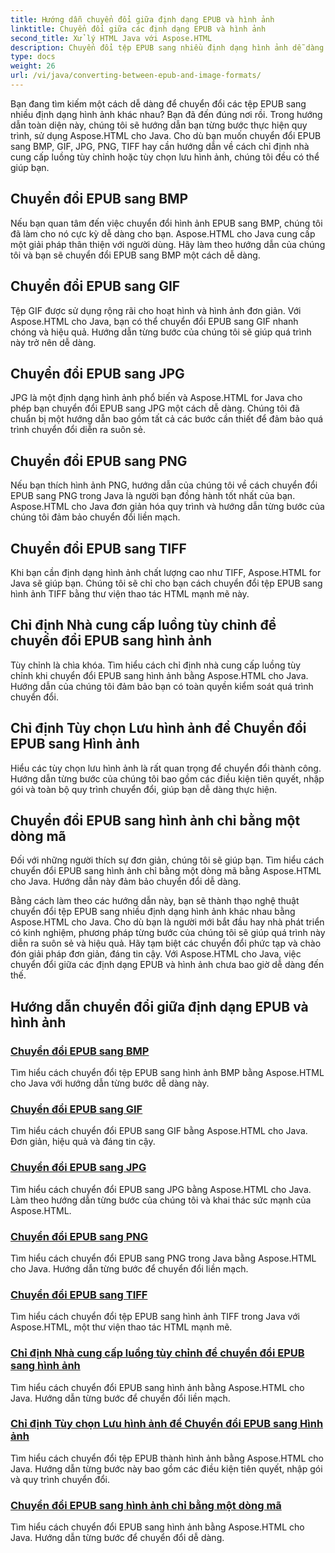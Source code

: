```yaml
---
title: Hướng dẫn chuyển đổi giữa định dạng EPUB và hình ảnh
linktitle: Chuyển đổi giữa các định dạng EPUB và hình ảnh
second_title: Xử lý HTML Java với Aspose.HTML
description: Chuyển đổi tệp EPUB sang nhiều định dạng hình ảnh dễ dàng bằng Aspose.HTML cho Java. Hướng dẫn từng bước để chuyển đổi liền mạch.
type: docs
weight: 26
url: /vi/java/converting-between-epub-and-image-formats/
---
```


Bạn đang tìm kiếm một cách dễ dàng để chuyển đổi các tệp EPUB sang nhiều định dạng hình ảnh khác nhau? Bạn đã đến đúng nơi rồi. Trong hướng dẫn toàn diện này, chúng tôi sẽ hướng dẫn bạn từng bước thực hiện quy trình, sử dụng Aspose.HTML cho Java. Cho dù bạn muốn chuyển đổi EPUB sang BMP, GIF, JPG, PNG, TIFF hay cần hướng dẫn về cách chỉ định nhà cung cấp luồng tùy chỉnh hoặc tùy chọn lưu hình ảnh, chúng tôi đều có thể giúp bạn.

## Chuyển đổi EPUB sang BMP
Nếu bạn quan tâm đến việc chuyển đổi hình ảnh EPUB sang BMP, chúng tôi đã làm cho nó cực kỳ dễ dàng cho bạn. Aspose.HTML cho Java cung cấp một giải pháp thân thiện với người dùng. Hãy làm theo hướng dẫn của chúng tôi và bạn sẽ chuyển đổi EPUB sang BMP một cách dễ dàng. 

## Chuyển đổi EPUB sang GIF
Tệp GIF được sử dụng rộng rãi cho hoạt hình và hình ảnh đơn giản. Với Aspose.HTML cho Java, bạn có thể chuyển đổi EPUB sang GIF nhanh chóng và hiệu quả. Hướng dẫn từng bước của chúng tôi sẽ giúp quá trình này trở nên dễ dàng.

## Chuyển đổi EPUB sang JPG
JPG là một định dạng hình ảnh phổ biến và Aspose.HTML for Java cho phép bạn chuyển đổi EPUB sang JPG một cách dễ dàng. Chúng tôi đã chuẩn bị một hướng dẫn bao gồm tất cả các bước cần thiết để đảm bảo quá trình chuyển đổi diễn ra suôn sẻ.

## Chuyển đổi EPUB sang PNG
Nếu bạn thích hình ảnh PNG, hướng dẫn của chúng tôi về cách chuyển đổi EPUB sang PNG trong Java là người bạn đồng hành tốt nhất của bạn. Aspose.HTML cho Java đơn giản hóa quy trình và hướng dẫn từng bước của chúng tôi đảm bảo chuyển đổi liền mạch.

## Chuyển đổi EPUB sang TIFF
Khi bạn cần định dạng hình ảnh chất lượng cao như TIFF, Aspose.HTML for Java sẽ giúp bạn. Chúng tôi sẽ chỉ cho bạn cách chuyển đổi tệp EPUB sang hình ảnh TIFF bằng thư viện thao tác HTML mạnh mẽ này.

## Chỉ định Nhà cung cấp luồng tùy chỉnh để chuyển đổi EPUB sang hình ảnh
Tùy chỉnh là chìa khóa. Tìm hiểu cách chỉ định nhà cung cấp luồng tùy chỉnh khi chuyển đổi EPUB sang hình ảnh bằng Aspose.HTML cho Java. Hướng dẫn của chúng tôi đảm bảo bạn có toàn quyền kiểm soát quá trình chuyển đổi.

## Chỉ định Tùy chọn Lưu hình ảnh để Chuyển đổi EPUB sang Hình ảnh
Hiểu các tùy chọn lưu hình ảnh là rất quan trọng để chuyển đổi thành công. Hướng dẫn từng bước của chúng tôi bao gồm các điều kiện tiên quyết, nhập gói và toàn bộ quy trình chuyển đổi, giúp bạn dễ dàng thực hiện.

## Chuyển đổi EPUB sang hình ảnh chỉ bằng một dòng mã
Đối với những người thích sự đơn giản, chúng tôi sẽ giúp bạn. Tìm hiểu cách chuyển đổi EPUB sang hình ảnh chỉ bằng một dòng mã bằng Aspose.HTML cho Java. Hướng dẫn này đảm bảo chuyển đổi dễ dàng.

Bằng cách làm theo các hướng dẫn này, bạn sẽ thành thạo nghệ thuật chuyển đổi tệp EPUB sang nhiều định dạng hình ảnh khác nhau bằng Aspose.HTML cho Java. Cho dù bạn là người mới bắt đầu hay nhà phát triển có kinh nghiệm, phương pháp từng bước của chúng tôi sẽ giúp quá trình này diễn ra suôn sẻ và hiệu quả. Hãy tạm biệt các chuyển đổi phức tạp và chào đón giải pháp đơn giản, đáng tin cậy. Với Aspose.HTML cho Java, việc chuyển đổi giữa các định dạng EPUB và hình ảnh chưa bao giờ dễ dàng đến thế.
## Hướng dẫn chuyển đổi giữa định dạng EPUB và hình ảnh
### [Chuyển đổi EPUB sang BMP](./convert-epub-to-bmp/)
Tìm hiểu cách chuyển đổi tệp EPUB sang hình ảnh BMP bằng Aspose.HTML cho Java với hướng dẫn từng bước dễ dàng này.
### [Chuyển đổi EPUB sang GIF](./convert-epub-to-gif/)
Tìm hiểu cách chuyển đổi EPUB sang GIF bằng Aspose.HTML cho Java. Đơn giản, hiệu quả và đáng tin cậy.
### [Chuyển đổi EPUB sang JPG](./convert-epub-to-jpg/)
Tìm hiểu cách chuyển đổi EPUB sang JPG bằng Aspose.HTML cho Java. Làm theo hướng dẫn từng bước của chúng tôi và khai thác sức mạnh của Aspose.HTML.
### [Chuyển đổi EPUB sang PNG](./convert-epub-to-png/)
Tìm hiểu cách chuyển đổi EPUB sang PNG trong Java bằng Aspose.HTML cho Java. Hướng dẫn từng bước để chuyển đổi liền mạch.
### [Chuyển đổi EPUB sang TIFF](./convert-epub-to-tiff/)
Tìm hiểu cách chuyển đổi tệp EPUB sang hình ảnh TIFF trong Java với Aspose.HTML, một thư viện thao tác HTML mạnh mẽ.
### [Chỉ định Nhà cung cấp luồng tùy chỉnh để chuyển đổi EPUB sang hình ảnh](./convert-epub-to-image-specify-custom-stream-provider/)
Tìm hiểu cách chuyển đổi EPUB sang hình ảnh bằng Aspose.HTML cho Java. Hướng dẫn từng bước để chuyển đổi liền mạch.
### [Chỉ định Tùy chọn Lưu hình ảnh để Chuyển đổi EPUB sang Hình ảnh](./convert-epub-to-image-specify-image-save-options/)
Tìm hiểu cách chuyển đổi tệp EPUB thành hình ảnh bằng Aspose.HTML cho Java. Hướng dẫn từng bước này bao gồm các điều kiện tiên quyết, nhập gói và quy trình chuyển đổi.
### [Chuyển đổi EPUB sang hình ảnh chỉ bằng một dòng mã](./convert-epub-to-image-single-line/)
Tìm hiểu cách chuyển đổi EPUB sang hình ảnh bằng Aspose.HTML cho Java. Hướng dẫn từng bước để chuyển đổi dễ dàng.